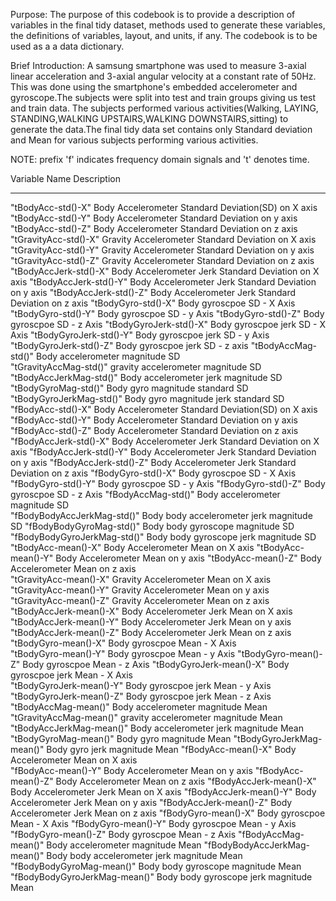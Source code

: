 Purpose:
	The purpose of this codebook is to provide a description of variables in the final tidy dataset, methods used to generate these variables, the definitions of variables, layout, and units, if any. The codebook is to be used as a a data dictionary.

Brief Introduction:
A samsung smartphone was used to measure  3-axial linear acceleration and 3-axial angular velocity at a constant rate of 50Hz. This was done using the smartphone's embedded accelerometer and gyroscope.The subjects were split into test and train groups giving us test and train data. The subjects performed various activities(Walking, LAYING, STANDING,WALKING UPSTAIRS,WALKING DOWNSTAIRS,sitting) to generate the data.The final tidy data set contains only Standard deviation and Mean for various subjects performing various activities.

NOTE: prefix  'f' indicates frequency domain signals and 't' denotes time. 


Variable Name				Description					
************************************************************************************************		
"tBodyAcc-std()-X"            		Body Accelerometer Standard Deviation(SD) on X axis
"tBodyAcc-std()-Y"           		Body Accelerometer Standard Deviation on y axis
"tBodyAcc-std()-Z"            		Body Accelerometer Standard Deviation on z axis
"tGravityAcc-std()-X"         		Gravity Accelerometer Standard Deviation on X axis
"tGravityAcc-std()-Y"        		Gravity Accelerometer Standard Deviation on y axis
"tGravityAcc-std()-Z"         		Gravity Accelerometer Standard Deviation on z axis
"tBodyAccJerk-std()-X" 	       		Body Accelerometer Jerk Standard Deviation on X axis
"tBodyAccJerk-std()-Y"       		Body Accelerometer Jerk Standard Deviation on y axis
"tBodyAccJerk-std()-Z"        		Body Accelerometer Jerk Standard Deviation on z axis
"tBodyGyro-std()-X"           		Body gyroscpoe SD - X Axis
"tBodyGyro-std()-Y"          		Body gyroscpoe SD - y Axis
"tBodyGyro-std()-Z"           		Body gyroscpoe SD - z Axis
"tBodyGyroJerk-std()-X"       		Body gyroscpoe jerk SD - X Axis
"tBodyGyroJerk-std()-Y"      		Body gyroscpoe jerk SD - y Axis
"tBodyGyroJerk-std()-Z"       		Body gyroscpoe jerk SD - z axis
"tBodyAccMag-std()"   			Body accelerometer magnitude SD     
"tGravityAccMag-std()"   		gravity accelerometer magnitude SD       
"tBodyAccJerkMag-std()" 		Body accelerometer jerk magnitude SD       
"tBodyGyroMag-std()"          		Body gyro magnitude standard SD
"tBodyGyroJerkMag-std()"		Body gyro magnitude jerk standard SD     
"fBodyAcc-std()-X"            		Body Accelerometer Standard Deviation(SD) on X axis
"fBodyAcc-std()-Y"            		Body Accelerometer Standard Deviation on y axis
"fBodyAcc-std()-Z"           		Body Accelerometer Standard Deviation on z axis
"fBodyAccJerk-std()-X"        		Body Accelerometer Jerk Standard Deviation on X axis
"fBodyAccJerk-std()-Y"        		Body Accelerometer Jerk Standard Deviation on y axis
"fBodyAccJerk-std()-Z"       		Body Accelerometer Jerk Standard Deviation on z axis
"fBodyGyro-std()-X"           		Body gyroscpoe SD - X Axis
"fBodyGyro-std()-Y"           		Body gyroscpoe SD - y Axis
"fBodyGyro-std()-Z" 	       		Body gyroscpoe SD - z Axis
"fBodyAccMag-std()"			Body accelerometer magnitude SD           		 
"fBodyBodyAccJerkMag-std()"   		Body body accelerometer jerk magnitude SD
"fBodyBodyGyroMag-std()"     		Body body gyroscope magnitude SD
"fBodyBodyGyroJerkMag-std()"  		Body body gyroscope jerk magnitude SD
"tBodyAcc-mean()-X"           		Body Accelerometer Mean on X axis
"tBodyAcc-mean()-Y"          		Body Accelerometer Mean on y axis
"tBodyAcc-mean()-Z"    			Body Accelerometer Mean on z axis       
"tGravityAcc-mean()-X"      		Gravity Accelerometer Mean on X axis  		
"tGravityAcc-mean()-Y"   		Gravity Accelerometer Mean on y axis	    
"tGravityAcc-mean()-Z"        		Gravity Accelerometer Mean on z axis
"tBodyAccJerk-mean()-X"       		Body Accelerometer Jerk Mean on X axis
"tBodyAccJerk-mean()-Y"      		Body Accelerometer Jerk Mean on y axis
"tBodyAccJerk-mean()-Z"       		Body Accelerometer Jerk Mean on z axis
"tBodyGyro-mean()-X"          		Body gyroscpoe Mean - X Axis		
"tBodyGyro-mean()-Y"         		Body gyroscpoe Mean - y Axis
"tBodyGyro-mean()-Z"          		Body gyroscpoe Mean - z Axis
"tBodyGyroJerk-mean()-X"      		Body gyroscpoe jerk Mean - X Axis	
"tBodyGyroJerk-mean()-Y"     		Body gyroscpoe jerk Mean - y Axis
"tBodyGyroJerk-mean()-Z"      		Body gyroscpoe jerk Mean - z Axis
"tBodyAccMag-mean()"         		Body accelerometer magnitude Mean 
"tGravityAccMag-mean()"      		gravity accelerometer magnitude Mean
"tBodyAccJerkMag-mean()"      		Body accelerometer jerk magnitude Mean
"tBodyGyroMag-mean()"         		Body gyro magnitude Mean
"tBodyGyroJerkMag-mean()"    		Body gyro jerk magnitude Mean
"fBodyAcc-mean()-X"    			Body Accelerometer Mean on X axis	       
"fBodyAcc-mean()-Y"           		Body Accelerometer Mean on y axis
"fBodyAcc-mean()-Z"          		Body Accelerometer Mean on z axis
"fBodyAccJerk-mean()-X"       		Body Accelerometer Jerk Mean on X axis
"fBodyAccJerk-mean()-Y"       		Body Accelerometer Jerk Mean on y axis
"fBodyAccJerk-mean()-Z"      		Body Accelerometer Jerk Mean on z axis
"fBodyGyro-mean()-X"          		Body gyroscpoe Mean - X Axis
"fBodyGyro-mean()-Y"          		Body gyroscpoe Mean - y Axis
"fBodyGyro-mean()-Z"         		Body gyroscpoe Mean - z Axis
"fBodyAccMag-mean()"          		Body accelerometer magnitude Mean
"fBodyBodyAccJerkMag-mean()"  		Body body accelerometer jerk magnitude Mean
"fBodyBodyGyroMag-mean()"    		Body body gyroscope magnitude Mean
"fBodyBodyGyroJerkMag-mean()"		Body body gyroscope jerk magnitude Mean